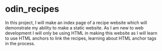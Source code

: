 # odin_recipes
In this project, I will make an index page of a recipe website which will demonstrate my ability to make a static website. As I am new to web development I will only be using HTML in making this website as I will learn to use HTML anchors to link the recipes, learning about HTML anchor tags in the process.